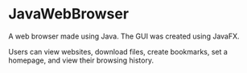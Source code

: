 # JavaWebBrowser
A web browser made using Java. The GUI was created using JavaFX.

Users can view websites, download files, create bookmarks, set a homepage, and view their browsing history.

